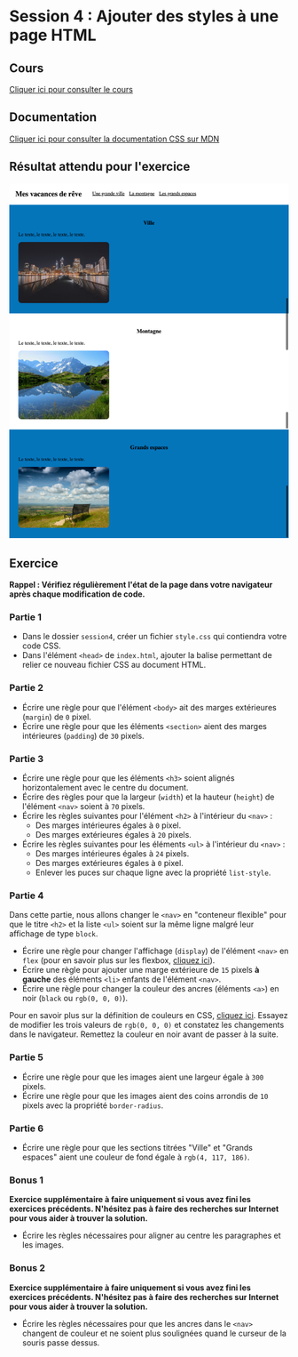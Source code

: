 # Session 4 : Ajouter des styles à une page HTML

## Cours

[Cliquer ici pour consulter le cours](https://docs.google.com/presentation/d/1kXFwCMCO097xIDYoTavrTepULkNBk_SBf0L19qyRJ8Y/edit?usp=sharing)

## Documentation

[Cliquer ici pour consulter la documentation CSS sur MDN](https://developer.mozilla.org/fr/docs/Web/CSS/Reference#Index_des_mots-cl%C3%A9s)

## Résultat attendu pour l'exercice

![Résultat final](./resultats/resultat-final.png)

## Exercice

**Rappel : Vérifiez régulièrement l'état de la page dans votre navigateur après chaque modification de code.**

### Partie 1

- Dans le dossier `session4`, créer un fichier `style.css` qui contiendra votre code CSS.
- Dans l'élément `<head>` de `index.html`, ajouter la balise permettant de relier ce nouveau fichier CSS au document HTML.

### Partie 2

- Écrire une règle pour que l'élément `<body>` ait des marges extérieures (`margin`) de `0` pixel.
- Écrire une règle pour que les éléments `<section>` aient des marges intérieures (`padding`) de `30` pixels.

### Partie 3

- Écrire une règle pour que les éléments `<h3>` soient alignés horizontalement avec le centre du document.
- Écrire des règles pour que la largeur (`width`) et la hauteur (`height`) de l'élément `<nav>` soient à `70` pixels.
- Écrire les règles suivantes pour l'élément `<h2>` à l'intérieur du `<nav>` :
  - Des marges intérieures égales à `0` pixel.
  - Des marges extérieures égales à `20` pixels.
- Écrire les règles suivantes pour les éléments `<ul>` à l'intérieur du `<nav>` :
  - Des marges intérieures égales à `24` pixels.
  - Des marges extérieures égales à `0` pixel.
  - Enlever les puces sur chaque ligne avec la propriété `list-style`.

### Partie 4

Dans cette partie, nous allons changer le `<nav>` en "conteneur flexible" pour que le titre `<h2>` et la liste `<ul>` soient sur la même ligne malgré leur affichage de type `block`.

- Écrire une règle pour changer l'affichage (`display`) de l'élément `<nav>` en `flex` (pour en savoir plus sur les flexbox, [cliquez ici](https://developer.mozilla.org/fr/docs/Web/CSS/CSS_Flexible_Box_Layout/Concepts_de_base_flexbox#Le_conteneur_flexible)).
- Écrire une règle pour ajouter une marge extérieure de `15` pixels **à gauche** des éléments `<li>` enfants de l'élément `<nav>`.
- Écrire une règle pour changer la couleur des ancres (éléments `<a>`) en noir (`black` ou `rgb(0, 0, 0)`).

Pour en savoir plus sur la définition de couleurs en CSS, [cliquez ici](https://developer.mozilla.org/fr/docs/Web/CSS/Type_color#Les_couleurs_RGB). Essayez de modifier les trois valeurs de `rgb(0, 0, 0)` et constatez les changements dans le navigateur. Remettez la couleur en noir avant de passer à la suite.

### Partie 5

- Écrire une règle pour que les images aient une largeur égale à `300` pixels.
- Écrire une règle pour que les images aient des coins arrondis de `10` pixels avec la propriété `border-radius`.

### Partie 6

- Écrire une règle pour que les sections titrées "Ville" et "Grands espaces" aient une couleur de fond égale à `rgb(4, 117, 186)`.

### Bonus 1

**Exercice supplémentaire à faire uniquement si vous avez fini les exercices précédents. N'hésitez pas à faire des recherches sur Internet pour vous aider à trouver la solution.**

- Écrire les règles nécessaires pour aligner au centre les paragraphes et les images.

### Bonus 2

**Exercice supplémentaire à faire uniquement si vous avez fini les exercices précédents. N'hésitez pas à faire des recherches sur Internet pour vous aider à trouver la solution.**

- Écrire les règles nécessaires pour que les ancres dans le `<nav>` changent de couleur et ne soient plus soulignées quand le curseur de la souris passe dessus.
